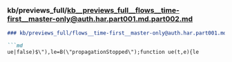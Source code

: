 ### kb/previews_full/kb__previews_full__flows__time-first__master-only@auth.har.part001.md.part002.md

```md
### kb/previews_full/flows__time-first__master-only@auth.har.part001.md (part 002)

```md
ue|false)$\"),le=B(\"propagationStopped\");function ue(t,e){le
```

```

```
